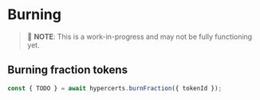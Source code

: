 # Burning

> :construction: **NOTE**: This is a work-in-progress and may not be fully functioning yet.

## Burning fraction tokens

```js
const { TODO } = await hypercerts.burnFraction({ tokenId });
```
